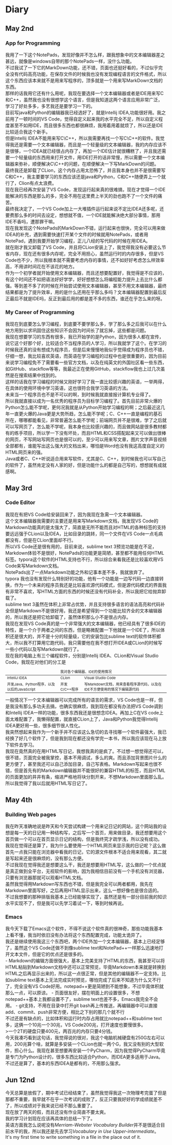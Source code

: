 # Diary

<h2>May 2nd</h2>

<h3>App for Programming </h3>

<div class="contents">
<div>
我用了一下这个NotePads，发现好像并不怎么样，跟我想象中的文本编辑器差之甚远，就像是windows自带的那个NotePads一样，没什么功能。
</div>
<div>
不过我试了一下它的MarkDown功能，还不错，页面也还挺好看的，不过似乎完全没有代码高亮功能，在保存文件的时候我也没有发现编程语言的文件格式，所以这个东西应该本来就不是用来写程序的，顶多就是一个用来写MarkDown文档的东西。
</div>
<div>
那样的话我用它还有什么用呢，我现在要选择一个文本编辑器或者是IDE用来写C和C++，虽然我也没有很想学这个语言，但是我知道这两个语言应用非常广泛，学习了好处多多，多艺我还是要学习一下的。
</div>
<div>
目前写java和Python的编辑器我已经选好了，就是Intellij IDEA,功能很好用。我之前用了一顿时间的VS Code，觉得自定义起来我的水平完全不足，所以自定义程度甚至不如用IDE，而且很多东西也都很麻烦，我用着用着就烦了，所以还是IDE比较适合我这个新手。
</div>
<div>
但是Intellij IDEA不能用来写C\C++，所以我需要再找一个写C\C++的软件。我觉得我还是需要一个文本编辑器，而且是一个轻量级的文本编辑器，我的内存应该不是很够，一个IDEA就已经很占内存了，再加一个IDE估计就很糟糕了，并且我还需要一个轻量级的东西用来打开文件，用IDE打开的话非常慢，所以需要一个文本编辑器来弥补，顺便解决C\C++的问题，在顺便解决一下写MarkDown的问题。
</div>
<div>
最终我还是卸载了CLion，这个内存占用太恐怖了，并且我本身也并不是很需要写C和C++，我主要要学习的东西应该还是java和Python，C和C++随便弄上一个就行了，Clion有点太浪费。
</div>
<div>
现在我已经再次安装了VS Code，发现运行起来真的很难搞，现在才觉得一个IDE能解决的东西是那么的多，完全不用在这里费上半天的劲也跑不了一个文件的痛苦。
</div>
<div>
最终我决定了，一个VS Code加上一大堆插件运行起来说不定比IDEA还多呢，还要费那么多的时间去设定，想想就不值，一个IDE就能解决绝大部分事情，那用IDE不香吗，遭那罪干嘛。
</div>
<div>
现在我发现这个NotePads的MarkDown不错，运行起来也很快，完全可以用来做IDEA的补充，遇到需要快速打开某个文件的时候就用NotePads，或者用NotePad，遇到我要开始学习编程，正儿八经的写代码的时候在用IDEA。
</div>
<div>
就在刚才我又卸载了VS Code，并且将CLion安装上了，我觉得我没有必要这么节省内存，现在还有很多内存呢，完全不用担心，虽然运行时的内存很多，但是VS Code也不少，所以我根本就不需要考虑内存的事情，还不如好好考虑怎么样效率高，不用讲时间花在不该花的地方。
</div>
<div>
作为一个初学者就开始使用文本编辑器，而且还想要配置好，我觉得是不应该的，有这个时间还不如把语法好好学学，好好想想怎么将编程能力提升上去比什么都强。等到差不多了的时候在开始尝试使用文本编辑器，甚至不用文本编辑器，最终结果都是为了提升效率，用的是什么还用在乎那么多吗？文本编辑器配置到最后反正最后不就是IDE吗，反正到最后用的都是差不多的东西，谁还在乎怎么来的呀。
</div>

<h3>My Career of Programming</h3>

<div class="contents">
<div>
我现在到底要怎么学习编程，到底要不要学那么多，学了那么多之后我可以在什么地方用到以求巩固住这些知识不会因为时间长了就忘掉，这些都是问题。
</div>
<div>
我现在想要学习的东西有很多，我已开始学的是Python，因为很多人都在宣传，说它这个好那个好，比较适合不当程序员的人学习，所以我就学了这个。在学习的时候我还真的没有想成为程序员，但是后来慢慢地我似乎觉得成为程序员也不错，仔细一想，我比较喜欢英语，而英语在学习编程的过程中也是很重要的，因为目前来说学习编程免不了需要看一些官方文档，以及在纯英文的外国社区看一些东西，如GitHub、stackflow等等，我最近正在使用GitHub，stackflow我也上过几次虽然是在搜索结果中找到的。
</div>
<div>
这样的话我在学习编程的时候又刚好学习了我一直比较感兴趣的英语，一举两得，在具体的使用环境中学习英语，这也很符合我学习英语的方法。
</div>
<div>
未来当一个程序员也不是不可以的啊，到时候我就直接报计算机专业得了。
</div>
<div>
所以我就直接以成为一名优秀的程序员为目标学习编程了。首先目前非常火爆的Python怎么能不学呢，更何况我就是从Python开始学习编程的啊；之后最近这几年一直更火爆的Java更是大势所趋，怎么能不学呢；C、C++一直是编程的基石所在，哪哪都能看见，非常普遍怎么能不学呢；前端网页并不是很难，学了之后就可以写网页了，怎么能不学呢，我本身也比较感兴趣的，而且做网站是很多教材都有的练手项目，所以学一下没有坏处，而且HTML和CSS搭配起来又可以做出很棒的网页，不写网站写网页也是很可以的，至少可以用来写文章，图片文字声音视频全部都有，谁能写出这么强大的文档出来，哪怕是Word也没有我这高度自定义的HTML网页来的强。
</div>
<div>
Java或者C、C++听说适合用来写软件，尤其是C、C++，到时候我也可以写自己的软件了，虽然肯定没有人家的好，但是功能什么的都是自己写的，想想就有成就感啊。
</div>

<h2> May 3rd</h2>

<h3>Code Editor</h3>

<div class="contents">
<div>
我现在有把VS Code给安装回来了，因为我现在急需一个文本编辑器。
</div>
<div>
这个文本编辑器我需要的主要还是用来写Markdown文档，我发现VS Code的Markdown功能真的是太强大了，简直是无所不能而且对HTML的各种标签的支持要远远强于CLion以及IDEA，比如目录的跳转，同一个文件在VS Code一点毛病都没有，但是在CLion里面却不行。
</div>
<div>
所以VS Code还是很有用的，目前来说，sublime text 3预览功能是在不足，Markdown体验不是很好，NotePads的功能更是简陋，甚至都不能用任何HTML标签。typora这个软件的HTML支持也不行，所以综合来看我还是比较喜欢用VS Code来写Markdown文档。
</div>
<div>
NotePads出了一点Markdown功能之外和记事本差不多，我就放弃了。
</div>
<div>
typora 我也没有发现什么特别好的功能，他有一个功能是一边写代码一边直接转换，作为一个未来的程序员我还是比较喜欢源代码模式，但是源代码模式的界面我有非常不喜欢，写HTML方面的东西的时候还没有代码补全，所以我把它给抛弃卸载了。
</div>
<div>
sublime text 3虽然在体积上非常占优势，并且支持很多语言的语法高亮和代码补全但是Markdown不是很好用，我还是希望得到一个功能比较齐全的文本编辑器的，所以我还是把它给卸载了，虽然体积那么小不是很占内存。
</div>
<div>
我现在发现VS Code真的是一个非常强大的文本编辑器，他已经具有了很多IDE的特性，是一个介于两者之间的东西，但是略微配置一下他就是一个IDE了，所以体积还是很大的，并不是十分的轻量级，它的安装包比sublime text的软件体积都大，所以我不打算用它跑代码，我只需要他在我不想打开IDEA或CLion的时候写一些小代码以及写Markdown就行了。
</div>
<div>
现在我的电脑上有三个编程软件，分别是Intellij IDEA、CLion和Visual Studio Code，我现在对他们的分工是
</div>
<div>
<table style="font-size:11px" class="table">
    <thead>
        <tr><td colspan="3" style="text-align:center;">我对各个编辑器、IDE的使用情况</td></tr>
    </thead>
    <tbody>
        <tr>
            <td>IntelliJ IDEA</td>
            <td>CLion</td>
            <td>Visual Studio Code</td>
        </tr>
        <tr>
            <td>开发Java、Python程序，以及以后的JavaScript</td>
            <td>开发C/C++程序</td>
            <td>写Markdown文档，用来查看程序源代码，以及在IDE不方便使用的情况下编辑源代码</td>
        </tr>
    </tbody>
</table>
</div>
<div>
一般情况下一个文本编辑器可以完成所有的语言的需求，VS
Code也是一样，但是我没有那么多功夫去搞，也确实很麻烦，我到现在都没有办法把VS
Code调到和Intellij IDEA一样的功能，很多东西我还是很想念IDEA。再加上C在VS
code上面太难配置了，我懒得配置，就直接CLion上了，Java和Python我觉得Intellij
IDEA更好用一些，很多细节很人性化。
</div>
<div>
我突然想起来我作为一个新手并不应该这么急切的去寻找哪一个软件最强大，我已经换了好几个软件了，但是我到现在都还没有学完一本书，所以我应该现在马上放下软件去学习。
</div>
<div>
我现在竟然真的在用HTML写日记，我想我真的是疯了。不过想一想觉得还可以，很不错，页面完全被我掌控，基本不用调试，多么的爽。而且添加背景图片什么的更方便了，甚至我还可以自己添加目录，自己写表格。Markdown写起来也很不错，但是首先有的Markdown编辑器并不能很好的兼容HTML的标签，而且HTML的页面更加的井井有条，缩进严格地将块分割开来，不想Markdown里面那么乱。所以我觉得了我以后就用HTML写日记了。
</div>

<h2>May 4th</h2>

<h3>Building Web pages</h3>

<div class="contents">
<div>
我在昨天准确地说是昨天和今天尝试构建一个用来记日记的网站，这个网站我的设想是每一天的日记用一种结构写，之后写一个首页，用来做目录，我还想要用这个首页做一个可以在首页显示日记的结构，但是我终究才疏学浅，所以没有成功。
</div>
<div>
我现在觉得还是算了，我为什么要使用一个HTML网页来显示我的日记呢？这么做首先一点我只能在浏览器中看我的日记，它的源文件根本不适合用来观看，其二就是写起来还是很麻烦的，没有那么方便。
</div>
<div>
不过我现在觉得我还是想要这么干，我还是想要用HTML写，这么做的一个优点就是真正做到全平台，无视软件的影响，因为我相信目前没有一个手机没有浏览器，只要有浏览器那就可以观看HTML文档。
</div>
<div>
虽然我觉得用Markdown写东西也不错，但是我完全可以两者都用，我先在Markdown里面写好，之后再用HTML显示出来，这么一想好像也是很合适的。
</div>
<div>
不过我想要的那种排版我基本上已经能够实现了，虽然还是有一部分目前我的知识水平实现不了，但是我可以先学习着试一下，等到时候再说。
</div>

<h3>Emacs</h3>
<div class="contents">
<div>
我今天下载了Emacs这个软件，不得不说这个软件真的很神奇，那些功能我基本上看不懂，我当时依旧没有办法将这个东西配置完成，功能太诡异了。
</div>
<div>
我还是继续使用我这三个东西吧，两个IDE外加一个文本编辑器，基本上已经足够了，虽然这个VS Code还做不到像sublime text和NotePad++一样那么迅速地打开文本文件，但是它的优点还是很多的。
</div>
<div>
- Markdown的编辑方面很强大，基本上完美支持了HTML的东西，我甚至可以将HTML粘贴到Markdown文档中还可以正常预览，毕竟Markdown本来就是转换到HTML之后再显示出来的，所以这一点很正常，但是其他的编辑器不一定支持。比如sublime text基本上无法完成实时预览，哪怕完成了后来不知道为什么又不行了，完全没有VS Code好用。notepad++更是简陋到不能想象，不过毕竟体积就那么一点，可以原谅。
- 页面很友好，摆在明面上的设置很多，不想notepad++基本上我都设置不了，sublime text也差不多，Emacs我完全不会用。
- git支持，不用在目录中打开git bash再上传推送，再编辑器中可以直接add、commit、push非常方便，相比之下别的那几个就不行
</div>
<div>
不过还是有缺点的，比如体积和运行时内存占用就比notepad++和sublime text多，这俩一个10兆一个30兆，VS Code200兆，打开速度也要慢很多。
</div>
<div>
>一个2T的硬盘只要400元，两百兆的内存只要4分钱。
</div>
<div>
今天我凑巧看到这句话，我觉得说的很对，我这个电脑机械硬盘有250G左右可以用，200兆算个啥，就算是多安装一个CLion也就一两个G，我又没有别的大型软件，担心什么。我现在甚至想要再安装一个PyCharm，因为我觉得PyCharm毕竟是专门为Python设计的，很多东西比较适合Python，而IDEA更多适用于Java。
</div>
<div>
不过还是算了，基本的东西IDEA是都有的，不用那么强求。
</div>

<h2>Jun 12nd</h2>

<div class="contents">
<div>
今天总算是放假了，期中考试已经结束了，虽然我觉得我这一次物理考完蛋了但是那都不重要，我早就不在乎一次考试的成败了，反正只要我好好的学成绩就差不了，所以成绩对于我来说已经不那么重要了。
</div>
<div>
现在放了两天的假，而且还没有作业简直不要太爽。
</div>
<div>
我的学习计划现在应该再具体的总结一下了。
</div>
<div>
英语方面我怎么说呢没有<i>Merriam-Webster Vocabulary Builder</i>并不是很适合目前水平的我，所以我还是先去学习<i>Vocabulary in Use Upper-intermediate</i>。
</div>
<div>
It's my first time to write something in a file in the place out of it.
</div>
<div>
